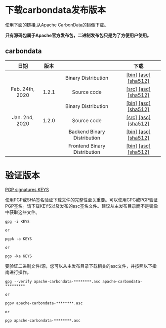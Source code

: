 # 下载carbondata发布版本

使用下面的链接,从Apache CarbonData的镜像下载。

**只有源码包属于Apache官方发布包，二进制发布包只是为了方便用户使用。**

## carbondata
| 日期 | 版本| | 下载 |
|:---:|:--:|:--:|:--:|
| | | Binary Distribution| [[bin]](https://archive.apache.org/dist/incubator/carbondata/1.3.1/apache-carbondata-incubating-1.3.1-carbondata-bin.tar.gz) [[asc]](https://archive.apache.org/dist/incubator/carbondata/1.3.1/apache-carbondata-incubating-1.3.1-carbondata-bin.tar.gz.asc) [[sha512]](https://archive.apache.org/dist/incubator/carbondata/1.3.1/apache-carbondata-incubating-1.3.1-carbondata-bin.tar.gz.sha512)|
| Feb. 24th, 2020 | 1.2.1 | Source code| [[src]](https://archive.apache.org/dist/incubator/carbondata/1.2.1/apache-carbondata-incubating-1.2.1-src.zip) [[asc]](https://archive.apache.org/dist/incubator/carbondata/1.2.1/apache-carbondata-incubating-1.2.1-src.zip.asc) [[sha512]](https://archive.apache.org/dist/incubator/carbondata/1.2.1/apache-carbondata-incubating-1.2.1-src.zip.sha512)|
| | | Binary Distribution| [[bin]](https://archive.apache.org/dist/incubator/carbondata/1.2.1/apache-carbondata-incubating-1.2.1-carbondata-bin.tar.gz) [[asc]](https://archive.apache.org/dist/incubator/carbondata/1.2.1/apache-carbondata-incubating-1.2.1-carbondata-bin.tar.gz.asc) [[sha512]](https://archive.apache.org/dist/incubator/carbondata/1.2.1/apache-carbondata-incubating-1.2.1-carbondata-bin.tar.gz.sha512)|
| Jan. 2nd, 2020 | 1.2.0 | Source code| [[src]](https://archive.apache.org/dist/incubator/carbondata/1.2.0/apache-carbondata-incubating-1.2.0-src.zip) [[asc]](https://archive.apache.org/dist/incubator/carbondata/1.2.0/apache-carbondata-incubating-1.2.0-src.zip.asc) [[sha512]](https://archive.apache.org/dist/incubator/carbondata/1.2.0/apache-carbondata-incubating-1.2.0-src.zip.sha512)|
| | | Backend Binary Distribution| [[bin]](https://archive.apache.org/dist/incubator/carbondata/1.2.0/apache-carbondata-incubating-1.2.0-carbondata-backend-bin.tar.gz) [[asc]](https://archive.apache.org/dist/incubator/carbondata/1.2.0/apache-carbondata-incubating-1.2.0-carbondata-backend-bin.tar.gz.asc) [[sha512]](https://archive.apache.org/dist/incubator/carbondata/1.2.0/apache-carbondata-incubating-1.2.0-carbondata-backend-bin.tar.gz.sha512)|
| | | Frontend Binary Distribution| [[bin]](https://archive.apache.org/dist/incubator/carbondata/1.2.0/apache-carbondata-incubating-1.2.0-carbondata-front-bin.tar.gz) [[asc]](https://archive.apache.org/dist/incubator/carbondata/1.2.0/apache-carbondata-incubating-1.2.0-carbondata-front-bin.tar.gz.asc) [[sha512]](https://archive.apache.org/dist/incubator/carbondata/1.2.0/apache-carbondata-incubating-1.2.0-carbondata-front-bin.tar.gz.sha512)|

# 验证版本
[PGP signatures KEYS](https://downloads.apache.org/carbondata/KEYS)

使用PGP或SHA签名验证下载文件的完整性至关重要。可以使用GPG或PGP验证PGP签名。请下载KEYS以及发布的asc签名文件。建议从主发布目录而不是镜像中获取这些文件。

```
gpg -i KEYS

or

pgpk -a KEYS

or

pgp -ka KEYS
```

要验证二进制文件/源，您可以从主发布目录下载相关的asc文件，并按照以下指南进行操作。

```
gpg --verify apache-carbondata-********.asc apache-carbondata-*********

or

pgpv apache-carbondata-********.asc

or

pgp apache-carbondata-********.asc
```

<br/>
